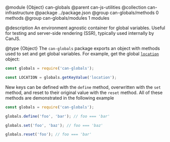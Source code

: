 @module {Object} can-globals
@parent can-js-utilities
@collection can-infrastructure
@package ../package.json
@group can-globals/methods 0 methods
@group can-globals/modules 1 modules

@description An environment agnostic container for global variables. Useful for testing and server-side rendering (SSR), typically used internally by CanJS.

@type {Object} The `can-globals` package exports an object with
methods used to set and get global variables. For example, get the global [`location`](https://developer.mozilla.org/en-US/docs/Web/API/Window/location) object:

```js
const globals = require('can-globals');

const LOCATION = globals.getKeyValue('location');
```

New keys can be defined with the `define` method, overwritten with the `set` method, and reset to their original value with the `reset` method.
All of these methods are demonstrated in the following example

```js
const globals = require('can-globals');

globals.define('foo', 'bar'); // foo === 'bar'

globals.set('foo', 'baz'); // foo === 'baz'

globals.reset('foo'); // foo === 'bar'
```
